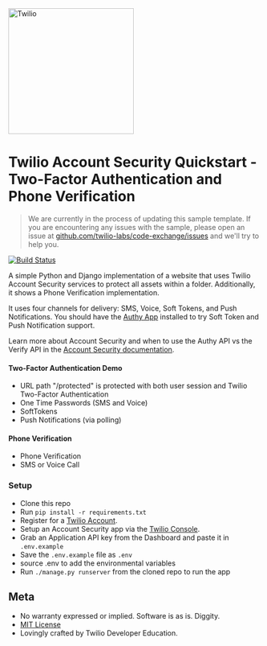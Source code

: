 <a href="https://www.twilio.com">
  <img src="https://static0.twilio.com/marketing/bundles/marketing/img/logos/wordmark-red.svg" alt="Twilio" width="250" />
</a>

# Twilio Account Security Quickstart - Two-Factor Authentication and Phone Verification

> We are currently in the process of updating this sample template. If you are encountering any issues with the sample, please open an issue at [github.com/twilio-labs/code-exchange/issues](https://github.com/twilio-labs/code-exchange/issues) and we'll try to help you.

[![Build Status](https://travis-ci.org/TwilioDevEd/account-security-quickstart-django.svg?branch=master)](https://travis-ci.org/TwilioDevEd/account-security-quickstart-django)

A simple Python and Django implementation of a website that uses Twilio Account Security services to protect all assets within a folder. Additionally, it shows a Phone Verification implementation.

It uses four channels for delivery: SMS, Voice, Soft Tokens, and Push Notifications. You should have the [Authy App](https://authy.com/download/) installed to try Soft Token and Push Notification support.

Learn more about Account Security and when to use the Authy API vs the Verify API in the [Account Security documentation](https://www.twilio.com/docs/verify/authy-vs-verify).


#### Two-Factor Authentication Demo
- URL path "/protected" is protected with both user session and Twilio Two-Factor Authentication
- One Time Passwords (SMS and Voice)
- SoftTokens
- Push Notifications (via polling)

#### Phone Verification
- Phone Verification
- SMS or Voice Call

### Setup
- Clone this repo
- Run `pip install -r requirements.txt`
- Register for a [Twilio Account](https://www.twilio.com/).
- Setup an Account Security app via the [Twilio Console](https://twilio.com/console).
- Grab an Application API key from the Dashboard and paste it in `.env.example`
- Save the `.env.example` file as `.env`
- source .env to add the environmental variables
- Run `./manage.py runserver` from the cloned repo to run the app


## Meta

* No warranty expressed or implied. Software is as is. Diggity.
* [MIT License](http://www.opensource.org/licenses/mit-license.html)
* Lovingly crafted by Twilio Developer Education.
